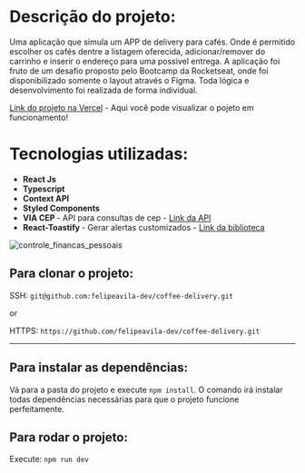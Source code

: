# Descrição do projeto:

Uma aplicação que simula um APP de delivery para cafés. Onde é permitido escolher os cafés dentre a listagem oferecida, adicionar/remover do carrinho e inserir o endereço para uma possivel entrega.
A aplicação foi fruto de um desafio proposto pelo Bootcamp da Rocketseat, onde foi disponibilizado somente o layout através o Figma. Toda lógica e desenvolvimento foi realizada de forma individual.


[Link do projeto na Vercel](https://coffee-delivery-navy.vercel.app/) - Aqui você pode visualizar o pojeto em funcionamento!

# Tecnologias utilizadas:

- <b> React Js</b>
- <b> Typescript </b>
- <b> Context API </b>
- <b> Styled Components </b>
- <b> VIA CEP </b> - API para consultas de cep - [Link da API](https://viacep.com.br/)
- <b> React-Toastify </b> - Gerar alertas customizados - [Link da biblioteca](https://www.npmjs.com/package/react-toastify)

![controle_financas_pessoais](https://user-images.githubusercontent.com/26674677/188196777-2d4808ce-753a-40a5-94f3-cc1d1d1abe0f.gif)


## Para clonar o projeto:

SSH: `git@github.com:felipeavila-dev/coffee-delivery.git`

or

HTTPS: `https://github.com/felipeavila-dev/coffee-delivery.git`

---

## Para instalar as dependências:

Vá para a pasta do projeto e execute `npm install`.
O comando irá instalar todas dependências necessárias para que o projeto funcione perfeitamente.

## Para rodar o projeto:

Execute: `npm run dev`
